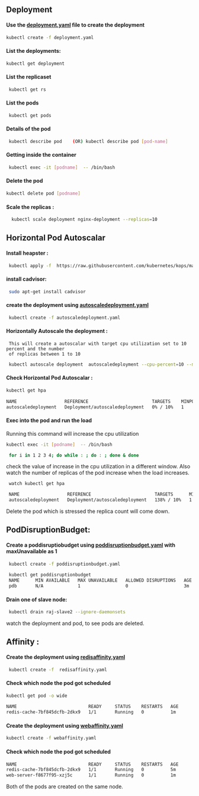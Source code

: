 ## Deployment 
  #### Use the [deployment.yaml](/Kubernetes/Yaml/deployment.yaml)  file to create the deployment
```bash 
kubectl create -f deployment.yaml
```
 #### List the deployments:
```bash  
kubectl get deployment
```  
#### List the replicaset
```bash 
 kubectl get rs
```               
#### List the pods
```bash
 kubectl get pods
```                
####  Details of the pod
```bash
 kubectl describe pod    (OR) kubectl describe pod [pod-name]
``` 
#### Getting inside the container 
```bash
 kubectl exec -it [podname]  -- /bin/bash
```
#### Delete the pod
```bash
kubectl delete pod [podname]
```

#### Scale the replicas : 
```bash
  kubectl scale deployment nginx-deployment --replicas=10
```
## Horizontal Pod Autoscalar
#### Install heapster :
```bash 
 kubectl apply -f  https://raw.githubusercontent.com/kubernetes/kops/master/addons/monitoring-standalone/v1.6.0.yaml
```
#### install cadvisor:
```bash
 sudo apt-get install cadvisor
```
#### create the deployment using [autoscaledeployment.yaml](/Kubernetes/Yaml/deployment.yaml)
```bash
 kubectl create -f autoscaledeployment.yaml
```  
#### Horizontally Autoscale the deployment :
     This will create a autoscalar with target cpu utilization set to 10 percent and the number
     of replicas between 1 to 10
```bash
 kubectl autoscale deployment  autoscaledeployment --cpu-percent=10 --min=1 --max=10
``` 
#### Check Horizontal Pod Autoscalar :
```bash
kubectl get hpa
	
NAME                  REFERENCE                        TARGETS    MINPODS   MAXPODS   REPLICAS   AGE
autoscaledeployment   Deployment/autoscaledeployment   0% / 10%   1         10        1          1m
```
#### Exec into the pod and run the load
  Running this command will increase the cpu utilization
```bash
kubectl exec -it [podname]  -- /bin/bash
```	
```bash
 for i in 1 2 3 4; do while : ; do : ; done & done
```  
check the value of increase in the cpu utilization in a different window.   Also watch the number of replicas of the pod increase when the load increases.
```bash  
 watch kubectl get hpa

 NAME                  REFERENCE                        TARGETS      MINPODS   MAXPODS   REPLICAS   AGE
 autoscaledeployment   Deployment/autoscaledeployment   138% / 10%   1         10        4          18m
```
  Delete the pod which is stressed the replica count will come down.

## PodDisruptionBudget: 
#### Create a poddisruptiobudget using [poddisruptionbudget.yaml](/Kubernetes/Yaml/poddisruptionbudget.yaml) with maxUnavailable as 1
```bash
 kubectl create -f poddisruptionbudget.yaml
 
 kubectl get poddisruptionbudget
 NAME      MIN AVAILABLE   MAX UNAVAILABLE   ALLOWED DISRUPTIONS   AGE
 pdb       N/A             1                 0                     3m
```
#### Drain one of slave node:
```bash
 kubectl drain raj-slave2 --ignore-daemonsets
``` 
  watch the deployment and pod, to see pods  are deleted.

## Affinity :
#### Create the deployment using [redisaffinity.yaml](/Kubernetes/Yaml/redisaffinity.yaml)
```bash
 kubectl create -f  redisaffinity.yaml
```  
#### Check which node the pod got scheduled
```bash
kubectl get pod -o wide
	
NAME                           READY     STATUS    RESTARTS   AGE       IP           NODE
redis-cache-7bf845dcfb-2dkx9   1/1       Running   0          1m        10.47.0.10   raj-slave2	
```
#### Create the deployment using [webaffinity.yaml](/Kubernetes/Yaml/webaffinity.yaml)
```bash
kubectl create -f webaffinity.yaml
```       
#### Check which node the pod got scheduled
```bash
NAME                           READY     STATUS    RESTARTS   AGE       IP           NODE
redis-cache-7bf845dcfb-2dkx9   1/1       Running   0          5m        10.47.0.10   raj-slave2
web-server-f8677f95-xzj5c      1/1       Running   0          1m        10.47.0.1    raj-slave2
```
  Both of the pods are created on the same node.
